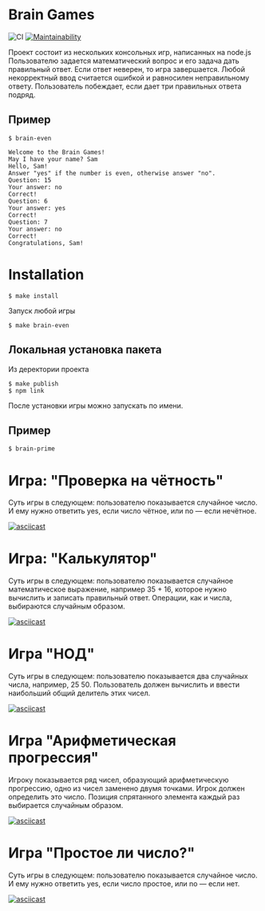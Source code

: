 # Brain Games

![CI](https://github.com/JuliaYa/frontend-project-lvl1/workflows/CI/badge.svg)
[![Maintainability](https://api.codeclimate.com/v1/badges/18389b4e26149e6cec8b/maintainability)](https://codeclimate.com/github/JuliaYa/frontend-project-lvl1/maintainability)

Проект состоит из нескольких консольных игр, написанных на node.js
Пользователю задается математический вопрос и его задача дать правильный ответ. Если ответ неверен, то игра завершается. Любой некорректный ввод считается ошибкой и равносилен неправильному ответу. Пользователь побеждает, если дает три правильных ответа подряд.

## Пример
```console
$ brain-even

Welcome to the Brain Games!
May I have your name? Sam
Hello, Sam!
Answer "yes" if the number is even, otherwise answer "no".
Question: 15
Your answer: no
Correct!
Question: 6
Your answer: yes
Correct!
Question: 7
Your answer: no
Correct!
Congratulations, Sam!
```

# Installation

```console
$ make install
```
Запуск любой игры
```console
$ make brain-even
```

## Локальная установка пакета

Из деректории проекта 
```console
$ make publish
$ npm link 
```
После установки игры можно запускать по имени.

## Пример
```console
$ brain-prime
```

# Игра: "Проверка на чётность"
Суть игры в следующем: пользователю показывается случайное число. И ему нужно ответить yes, если число чётное, или no — если нечётное.

[![asciicast](https://asciinema.org/a/Wqc6zwzlt8KizNZkZ8gQKWqok.svg)](https://asciinema.org/a/Wqc6zwzlt8KizNZkZ8gQKWqok)

# Игра: "Калькулятор"

Суть игры в следующем: пользователю показывается случайное математическое выражение, например 35 + 16, которое нужно вычислить и записать правильный ответ. Операции, как и числа, выбираются случайным образом.

[![asciicast](https://asciinema.org/a/2XCRLm96YBX6CYNuIpGdGvaKb.svg)](https://asciinema.org/a/2XCRLm96YBX6CYNuIpGdGvaKb)

# Игра "НОД"

Суть игры в следующем: пользователю показывается два случайных числа, например, 25 50. Пользователь должен вычислить и ввести наибольший общий делитель этих чисел.

[![asciicast](https://asciinema.org/a/dz5dlZqFBwqf5g11EicdcBpBN.svg)](https://asciinema.org/a/dz5dlZqFBwqf5g11EicdcBpBN)

# Игра "Арифметическая прогрессия"

Игроку показывается ряд чисел, образующий арифметическую прогрессию, одно из чисел заменено двумя точками. Игрок должен определить это число. Позиция спрятанного элемента каждый раз выбирается случайным образом.

[![asciicast](https://asciinema.org/a/Agfu1nINKIZjvoi4ZZooXspaR.svg)](https://asciinema.org/a/Agfu1nINKIZjvoi4ZZooXspaR)

# Игра "Простое ли число?"

Суть игры в следующем: пользователю показывается случайное число. И ему нужно ответить yes, если число простое, или no — если нет.

[![asciicast](https://asciinema.org/a/U5aWMXGcAuTaR6XICwJfODKXR.svg)](https://asciinema.org/a/U5aWMXGcAuTaR6XICwJfODKXR)